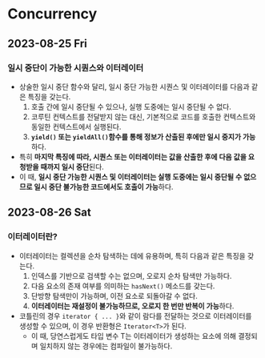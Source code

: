 # Concurrency
## 2023-08-25 Fri
### 일시 중단이 가능한 시퀀스와 이터레이터
* 상술한 일시 중단 함수와 달리, 일시 중단 가능한 시퀀스 및 이터레이터를 다음과 같은 특징을 갖는다.
  1. 호출 간에 일시 중단될 수 있으나, 실행 도중에는 일시 중단될 수 없다.
  2. 코루틴 컨텍스트를 전달받지 않는 대신, 기본적으로 코드를 호출한 컨텍스트와 동일한 컨텍스트에서 실행된다.
  3. **`yield()` 또는 `yieldAll()`함수를 통해 정보가 산출된 후에만 일시 중지가 가능**하다.
* 특히 **마지막 특징에 따라, 시퀀스 또는 이터레이터는 값을 산출한 후에 다음 값을 요청받을 때까지 일시 중단**된다.
* 이 때, **일시 중단 가능한 시퀀스 및 이터레이터는 실행 도중에는 일시 중단될 수 없으므로 일시 중단 불가능한 코드에서도 호출이 가능**하다.

## 2023-08-26 Sat
### 이터레이터란?
* 이터레이터는 컬렉션을 순차 탐색하는 데에 유용하며, 특히 다음과 같은 특징을 갖는다.
  1. 인덱스를 기반으로 검색할 수는 없으며, 오로지 순차 탐색만 가능하다.
  2. 다음 요소의 존재 여부를 의미하는 `hasNext()` 메소드를 갖는다.
  3. 단방향 탐색만이 가능하며, 이전 요소로 되돌아갈 수 없다.
  4. **이터레이터는 재설정이 불가능하므로, 오로지 한 번만 반복이 가능**하다.
* 코틀린의 경우 `iterator { ... }`와 같이 람다를 전달하는 것으로 이터레이터를 생성할 수 있으며, 이 경우 반환형은 `Iterator<T>`가 된다.
  * 이 때, 당연스럽게도 타입 변수 T는 이터레이터가 생성하는 요소에 의해 결정되며 일치하지 않는 경우에는 컴파일이 불가능하다.
